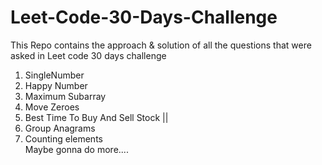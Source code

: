 # Leet-Code-30-Days-Challenge
This Repo contains the approach & solution of all the questions that were asked in Leet code 30 days challenge

1. SingleNumber
2. Happy Number<br/>
3. Maximum Subarray<br/>
4. Move Zeroes<br/>
5. Best Time To Buy And Sell Stock ||<br/>
6. Group Anagrams<br/>
7. Counting elements<br/>
Maybe gonna do more....
